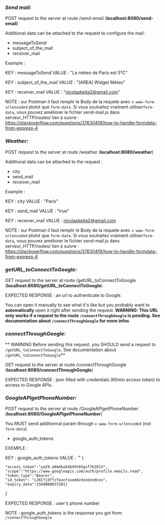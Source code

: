 ### *Send mail:*

POST request to the server at route /send-email (**localhost:8080/send-email**)

Additional data can be attached to the request to configure the mail :

- messageToSend
- subject_of_the_mail
- receiver_mail

Example :

KEY : messageToSend
VALUE : "La méteo de Paris est 5°C"

KEY : subject_of_the_mail
VALUE : "[AREA] Widget Méteo"

KEY : receiver_mail
VALUE : "nicolaskeita2@gmail.com"

NOTE : sur Postman il faut remplir le Body de la requete avec `x-www-form-urlencoded` plutot que `form-data`.
Si vous souhaitez vraiment utiliser`form-data`, vous pouvez améliorer le fichier send-mail.js dans serveur_HTTP/routes/
lien à suivre : https://stackoverflow.com/questions/37630419/how-to-handle-formdata-from-express-4


### *Weather:*

POST request to the server at route /weather (**localhost:8080/weather**)

Additional data can be attached to the request :

- city
- send_mail
- receiver_mail

Example :

KEY : city
VALUE : "Paris"

KEY : send_mail
VALUE : "true"

KEY : receiver_mail
VALUE : nicolaskeita2@gmail.com

NOTE : sur Postman il faut remplir le Body de la requete avec `x-www-form-urlencoded` plutot que `form-data`.
Si vous souhaitez vraiment utiliser`form-data`, vous pouvez améliorer le fichier send-mail.js dans serveur_HTTP/routes/
lien à suivre : https://stackoverflow.com/questions/37630419/how-to-handle-formdata-from-express-4

### *getURL_toConnectToGoogle:*

GET request to the server at route /getURL_toConnectToGoogle (**localhost:8080/getURL_toConnectToGoogle**)

EXPECTED RESPONSE : an url to authenticate to Google.

You can open it manually to see what it's like but you probably want to **automatically** open it right after sending the request.
**WARNING: This URL only works if a request to the route `/connectThroughGoogle` is pending. See documentation about `/connectThroughGoogle` for more infos**

### *connectThroughGoogle:*

** WARNING Before sending this request, you SHOULD send a request to `/getURL_toConnectToGoogle`. See documentation about `/getURL_toConnectToGoogle`**

GET request to the server at route /connectThroughGoogle (**localhost:8080/connectThroughGoogle**)

EXPECTED RESPONSE : json filled with credentials (60min access token) to access to Google APIs.


### *GoogleAPIgetPhoneNumber:*

POST request to the server at route /GoogleAPIgetPhoneNumber (**localhost:8080/GoogleAPIgetPhoneNumber**)

You MUST send additionnal param through `x-www-form-urlencoded` (not `form-data`)

- google_auth_tokens

EXEMPLE :

KEY : google_auth_tokens
VALUE : `"
{
  
    "access_token":"ya29.a0AdkokXbX9t65gvf7k2OlU",
    "scope":"https://www.googleapis.com/auth/profile.emails.read",
    "token_type":"Bearer",
    "id_token": "iJKCfjdffzfeunfzoeddzdzedzednzo",
    "expiry_date":1584000037281}
}`

EXPECTED RESPONSE : user's phone number

NOTE : google_auth_tokens is the response you got from `/connectThroughGoogle`
